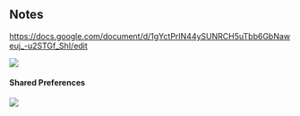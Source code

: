 ## Notes 
https://docs.google.com/document/d/1gYctPrIN44ySUNRCH5uTbb6GbNaweuj_-u2STGf_ShI/edit

<img src = "https://github.com/TanmayDaga/AndroidCourseZainFarhan/blob/main/Photos%20for%20different%20Apps/Visualizer%20activity/Screenshot%202021-11-30%20at%2010.00.52%20AM.png"/>
<h4>Shared Preferences</h4>
<img src="https://github.com/TanmayDaga/AndroidCourseZainFarhan/blob/main/Photos%20for%20different%20Apps/Visualizer%20activity/Screenshot%202021-11-30%20at%2010.01.16%20AM.png">